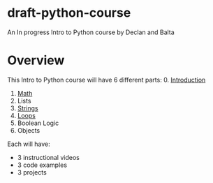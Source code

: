 # draft-python-course
An In progress Intro to Python course by Declan and Balta

# Overview

This Intro to Python course will have 6 different parts:
0. [Introduction](https://github.com/skyrockprojects/draft-python-course/blob/master/introduction/overview.md)
1. [Math](https://github.com/skyrockprojects/draft-python-course/blob/master/math/overview.md)
2. Lists
3. [Strings](https://github.com/skyrockprojects/draft-python-course/blob/master/strings/overview.md)
4. [Loops](https://github.com/skyrockprojects/draft-python-course/blob/master/loops/overview.md)
5. Boolean Logic
6. Objects

Each will have:
* 3 instructional videos
* 3 code examples
* 3 projects